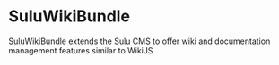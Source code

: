 # SuluWikiBundle
SuluWikiBundle extends the Sulu CMS to offer wiki and documentation management features similar to WikiJS
